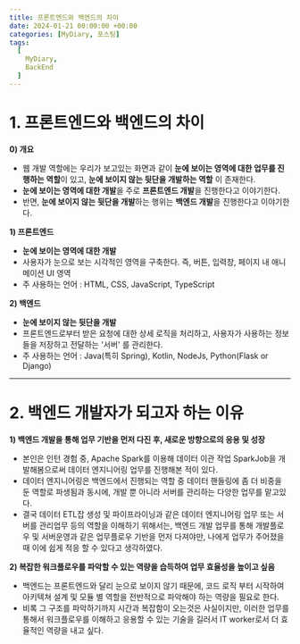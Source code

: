 ```yaml
---
title: 프론트엔드와 백엔드의 차이
date: 2024-01-21 00:00:00 +00:00
categories: [MyDiary, 포스팅]
tags:
  [
    MyDiary,
    BackEnd
  ]
---
```


# 1. 프론트엔드와 백엔드의 차이

**0) 개요**
- 웹 개발 역할에는 우리가 보고있는 화면과 같이 **눈에 보이는 영역에 대한 업무를 진행하는 역할**이 있고, **눈에 보이지 않는 뒷단을 개발하는 역할** 이 존재한다.
- **눈에 보이는 영역에 대한 개발**을 주로 **프론트엔드 개발**을 진행한다고 이야기한다.
- 반면, **눈에 보이지 않는 뒷단을 개발**하는 행위는 **백엔드 개발**을 진행한다고 이야기한다.  

**1) 프론트엔드**
- **눈에 보이는 영역에 대한 개발**
- 사용자가 눈으로 보는 시각적인 영역을 구축한다. 즉, 버튼, 입력창, 페이지 내 애니메이션 UI 영역
- 주 사용하는 언어 : HTML, CSS, JavaScript, TypeScript


**2) 백엔드**
- **눈에 보이지 않는 뒷단을 개발**
- 프론트엔드로부터 받은 요청에 대한 상세 로직을 처리하고, 사용자가 사용하는 정보들을 저장하고 전달하는 '서버' 를 관리한다.
- 주 사용하는 언어 : Java(특히 Spring), Kotlin, NodeJs, Python(Flask or Django)

---


# 2. 백엔드 개발자가 되고자 하는 이유


**1) 백엔드 개발을 통해 업무 기반을 먼저 다진 후, 새로운 방향으로의 응용 및 성장**
- 본인은 인턴 경험 중, Apache Spark를 이용해 데이터 이관 작업 SparkJob을 개발해봄으로써 데이터 엔지니어링 업무를 진행해본 적이 있다.
- 데이터 엔지니어링은 백엔드에서 진행되는 역할 중 데이터 핸들링에 좀 더 비중을 둔 역할로 파생됨과 동시에, 개발 뿐 아니라 서버를 관리하는 다양한 업무를 맡고있다. 
- 결국 데이터 ETL잡 생성 및 파이프라이닝과 같은 데이터 엔지니어링 업무 또는 서버를 관리업무 등의 역할을 이해하기 위해서는, 백엔드 개발 업무를 통해 개발플로우 및 서버운영과 같은 업무플로우 기반을 먼저 다져야만, 나에게 업무가 주어졌을 때 이에 쉽게 적응 할 수 있다고 생각하였다.   

**2) 복잡한 워크플로우를 파악할 수 있는 역량을 습득하여 업무 효율성을 높이고 싶음**
- 백엔드는 프론트엔드와 달리 눈으로 보이지 않기 때문에, 코드 로직 부터 시작하여 아키텍쳐 설계 및 모듈 별 역할을 전반적으로 파악해야 하는 역량을 필요로 한다.
- 비록 그 구조를 파악하기까지 시간과 복잡함이 오는것은 사실이지만, 이러한 업무를 통해서 워크플로우를 이해하고 응용할 수 있는 기술을 길러서 IT worker로서 더 효율적인 역량을 내고 싶다.